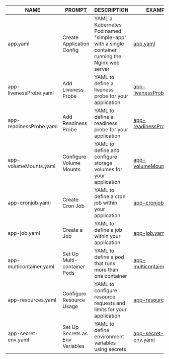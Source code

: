| NAME                    | PROMPT                          | DESCRIPTION                                                                                   | EXAMPLE                                                 |
| ----------------------- | ------------------------------- | --------------------------------------------------------------------------------------------- | ------------------------------------------------------- |
| app.yaml                | Create Application Config       | YAML a Kubernetes Pod named "simple-app" with a single container running the Nginx web server | [app.yaml](yaml/app.yaml)                               |
| app-livenessProbe.yaml  | Add Liveness Probe              | YAML to define a liveness probe for your application                                          | [app-livenessProbe.yaml](yaml/app-livenessProbe.yaml)   |
| app-readinessProbe.yaml | Add Readiness Probe             | YAML to define a readiness probe for your application                                         | [app-readinessProbe.yaml](yaml/app-readinessProbe.yaml) |
| app-volumeMounts.yaml   | Configure Volume Mounts         | YAML to define and configure storage volumes for your application                             | [app-volumeMounts.yaml](yaml/app-volumeMounts.yaml)     |
| app-cronjob.yaml        | Create Cron Job                 | YAML to define a cron job within your application                                             | [app-cronjob.yaml](yaml/app-cronjob.yaml)               |
| app-job.yaml            | Create a Job                    | YAML to define a job within your application                                                  | [app-job.yaml](yaml/app-job.yaml)                       |
| app-multicontainer.yaml | Set Up Multi-container Pods     | YAML to define a pod that runs more than one container                                        | [app-multicontainer.yaml](yaml/app-multicontainer.yaml) |
| app-resources.yaml      | Configure Resource Usage        | YAML to configure resource requests and limits for your application                           | [app-resources.yaml](yaml/app-resources.yaml)           |
| app-secret-env.yaml     | Set Up Secrets as Env Variables | YAML to define environment variables using secrets                                            | [app-secret-env.yaml](yaml/app-secret-env.yaml)         |
